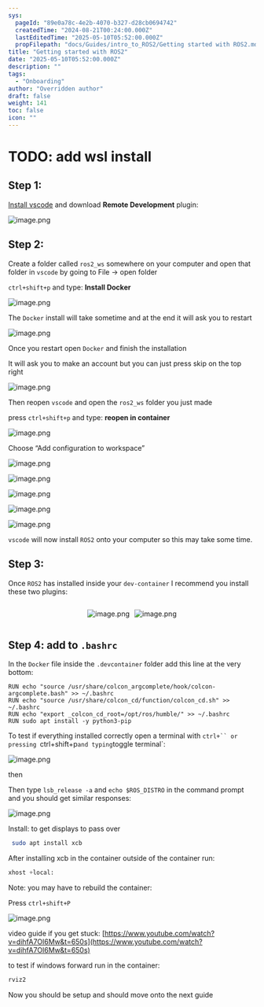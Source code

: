 ```yaml
---
sys:
  pageId: "89e0a78c-4e2b-4070-b327-d28cb0694742"
  createdTime: "2024-08-21T00:24:00.000Z"
  lastEditedTime: "2025-05-10T05:52:00.000Z"
  propFilepath: "docs/Guides/intro_to_ROS2/Getting started with ROS2.md"
title: "Getting started with ROS2"
date: "2025-05-10T05:52:00.000Z"
description: ""
tags:
  - "Onboarding"
author: "Overridden author"
draft: false
weight: 141
toc: false
icon: ""
---
```


# TODO: add wsl install

## Step 1:

[Install vscode](https://code.visualstudio.com/download) and download **Remote Development** plugin:

![image.png](https://prod-files-secure.s3.us-west-2.amazonaws.com/d518164a-d88e-44d1-a4ee-3adb3bd8bce0/efb52993-1881-4a40-b95e-6f020334f022/image.png?X-Amz-Algorithm=AWS4-HMAC-SHA256&X-Amz-Content-Sha256=UNSIGNED-PAYLOAD&X-Amz-Credential=ASIAZI2LB4666GFZ4C3B%2F20250613%2Fus-west-2%2Fs3%2Faws4_request&X-Amz-Date=20250613T081242Z&X-Amz-Expires=3600&X-Amz-Security-Token=IQoJb3JpZ2luX2VjECcaCXVzLXdlc3QtMiJGMEQCID44fb2qksmHIaYCpCgCbFTvKH%2BrxL6w1tYDX68K0Oa9AiBYh6yZtEEjyu38HbQKCUV8tr0BA3idh6%2FVzCYLEUqdEyr%2FAwgQEAAaDDYzNzQyMzE4MzgwNSIMg%2BZMUfvPPJWyo3S4KtwD0m7I%2Fhfm%2FqU%2FEdEdRwWGVTo1mDdQ6WQdeUrheEuMN29SgtRS4QCalsb%2F663CBnca7ErcoKFa2L3TCJpV8TvHqwLR%2BX%2FC5XtncSjJxoLMGD8AbuWRas8gTvvVbFkPHT5AYwT4uwKfNZhvbqQHcb%2BVMd6pc%2F7GXJT6nP%2FFUhtp%2Bo8fAGGDYOzByeXdzomxpqylXiI8UWdnXBI8qfMCOq9%2FVKkKJpREe3PqZbnhbql8HkuQMdw608kzrXCgdTy%2BTZ6B3Em1Lr%2Fn9G3hnMlKjG61WFl1aAYPR39bztERDYeUrl%2FvtmkQ%2F3li0OviOOoWAquclL9KfLf1UMjskjiLDK3UVSyHBDaGuzr1GlXeQA2vcm8Y6XPZ%2B3sj8BU%2FOtoxSoR%2BnmOZgs86w6akADSr%2FCCoEoyy5YsTF1%2B03Fgw7hjdV0hBwBabaSc9SlGOTN5Oei34bcj6mQaozEsnyve2ont7DSjfnPuUXhCH81OVv%2BaWUf2DviI0FxQM6WmwVzNoH7%2FGPnOHrNRUXTbBz0ed41AO74WRY6GL93U7CDOxtl%2Fi%2FgI%2F%2Ba4mM%2BbW1bp81ZHPoMjYFK%2B963p58WEqI3vg3dxmWa6EHU28dxWAjNdargKJx4GOtvV3SSPd9AiZW4wwhpavwgY6pgE69sVMVcKmtgLbby0wFpmyDJhNoHajcJkgS%2FjrZKPbuw5UqSledhpCJZxIYeb21TdsHywdL2765rGoxIZ%2BPLHfi5AbyvRCDUVHN0o5NdUnyW%2FOIuIbkDX6oggVAU5Zp4ovcETqD4kg6qRtWCiNc1kl%2FLFIxiTaG2K%2BwmiPcr%2Be904A215qO3YnWVbfTw7NPaMQQaqF6zyTRVs1VBpwY6c5ElNJQ2Fg&X-Amz-Signature=ec449eb788226a4d0bf00ea9653685cd3bc45733d7a31077942d0ab91ede85b7&X-Amz-SignedHeaders=host&x-amz-checksum-mode=ENABLED&x-id=GetObject)

## Step 2:

Create a folder called `ros2_ws` somewhere on your computer and open that folder in `vscode` by going to File → open folder 

`ctrl+shift+p` and type: **Install Docker**

![image.png](https://prod-files-secure.s3.us-west-2.amazonaws.com/d518164a-d88e-44d1-a4ee-3adb3bd8bce0/2269dc0e-1cd5-47ff-bceb-c04ad9b2eab0/image.png?X-Amz-Algorithm=AWS4-HMAC-SHA256&X-Amz-Content-Sha256=UNSIGNED-PAYLOAD&X-Amz-Credential=ASIAZI2LB4666GFZ4C3B%2F20250613%2Fus-west-2%2Fs3%2Faws4_request&X-Amz-Date=20250613T081242Z&X-Amz-Expires=3600&X-Amz-Security-Token=IQoJb3JpZ2luX2VjECcaCXVzLXdlc3QtMiJGMEQCID44fb2qksmHIaYCpCgCbFTvKH%2BrxL6w1tYDX68K0Oa9AiBYh6yZtEEjyu38HbQKCUV8tr0BA3idh6%2FVzCYLEUqdEyr%2FAwgQEAAaDDYzNzQyMzE4MzgwNSIMg%2BZMUfvPPJWyo3S4KtwD0m7I%2Fhfm%2FqU%2FEdEdRwWGVTo1mDdQ6WQdeUrheEuMN29SgtRS4QCalsb%2F663CBnca7ErcoKFa2L3TCJpV8TvHqwLR%2BX%2FC5XtncSjJxoLMGD8AbuWRas8gTvvVbFkPHT5AYwT4uwKfNZhvbqQHcb%2BVMd6pc%2F7GXJT6nP%2FFUhtp%2Bo8fAGGDYOzByeXdzomxpqylXiI8UWdnXBI8qfMCOq9%2FVKkKJpREe3PqZbnhbql8HkuQMdw608kzrXCgdTy%2BTZ6B3Em1Lr%2Fn9G3hnMlKjG61WFl1aAYPR39bztERDYeUrl%2FvtmkQ%2F3li0OviOOoWAquclL9KfLf1UMjskjiLDK3UVSyHBDaGuzr1GlXeQA2vcm8Y6XPZ%2B3sj8BU%2FOtoxSoR%2BnmOZgs86w6akADSr%2FCCoEoyy5YsTF1%2B03Fgw7hjdV0hBwBabaSc9SlGOTN5Oei34bcj6mQaozEsnyve2ont7DSjfnPuUXhCH81OVv%2BaWUf2DviI0FxQM6WmwVzNoH7%2FGPnOHrNRUXTbBz0ed41AO74WRY6GL93U7CDOxtl%2Fi%2FgI%2F%2Ba4mM%2BbW1bp81ZHPoMjYFK%2B963p58WEqI3vg3dxmWa6EHU28dxWAjNdargKJx4GOtvV3SSPd9AiZW4wwhpavwgY6pgE69sVMVcKmtgLbby0wFpmyDJhNoHajcJkgS%2FjrZKPbuw5UqSledhpCJZxIYeb21TdsHywdL2765rGoxIZ%2BPLHfi5AbyvRCDUVHN0o5NdUnyW%2FOIuIbkDX6oggVAU5Zp4ovcETqD4kg6qRtWCiNc1kl%2FLFIxiTaG2K%2BwmiPcr%2Be904A215qO3YnWVbfTw7NPaMQQaqF6zyTRVs1VBpwY6c5ElNJQ2Fg&X-Amz-Signature=a4f0e08571eea44de9dd129f0076a1c8b4271ed40e6cd17e20badea89ab5d9bb&X-Amz-SignedHeaders=host&x-amz-checksum-mode=ENABLED&x-id=GetObject)

The `Docker` install will take sometime and at the end it will ask you to restart

![image.png](https://prod-files-secure.s3.us-west-2.amazonaws.com/d518164a-d88e-44d1-a4ee-3adb3bd8bce0/ed233f78-be33-4b1f-b89c-9c346c0e961e/image.png?X-Amz-Algorithm=AWS4-HMAC-SHA256&X-Amz-Content-Sha256=UNSIGNED-PAYLOAD&X-Amz-Credential=ASIAZI2LB4666GFZ4C3B%2F20250613%2Fus-west-2%2Fs3%2Faws4_request&X-Amz-Date=20250613T081242Z&X-Amz-Expires=3600&X-Amz-Security-Token=IQoJb3JpZ2luX2VjECcaCXVzLXdlc3QtMiJGMEQCID44fb2qksmHIaYCpCgCbFTvKH%2BrxL6w1tYDX68K0Oa9AiBYh6yZtEEjyu38HbQKCUV8tr0BA3idh6%2FVzCYLEUqdEyr%2FAwgQEAAaDDYzNzQyMzE4MzgwNSIMg%2BZMUfvPPJWyo3S4KtwD0m7I%2Fhfm%2FqU%2FEdEdRwWGVTo1mDdQ6WQdeUrheEuMN29SgtRS4QCalsb%2F663CBnca7ErcoKFa2L3TCJpV8TvHqwLR%2BX%2FC5XtncSjJxoLMGD8AbuWRas8gTvvVbFkPHT5AYwT4uwKfNZhvbqQHcb%2BVMd6pc%2F7GXJT6nP%2FFUhtp%2Bo8fAGGDYOzByeXdzomxpqylXiI8UWdnXBI8qfMCOq9%2FVKkKJpREe3PqZbnhbql8HkuQMdw608kzrXCgdTy%2BTZ6B3Em1Lr%2Fn9G3hnMlKjG61WFl1aAYPR39bztERDYeUrl%2FvtmkQ%2F3li0OviOOoWAquclL9KfLf1UMjskjiLDK3UVSyHBDaGuzr1GlXeQA2vcm8Y6XPZ%2B3sj8BU%2FOtoxSoR%2BnmOZgs86w6akADSr%2FCCoEoyy5YsTF1%2B03Fgw7hjdV0hBwBabaSc9SlGOTN5Oei34bcj6mQaozEsnyve2ont7DSjfnPuUXhCH81OVv%2BaWUf2DviI0FxQM6WmwVzNoH7%2FGPnOHrNRUXTbBz0ed41AO74WRY6GL93U7CDOxtl%2Fi%2FgI%2F%2Ba4mM%2BbW1bp81ZHPoMjYFK%2B963p58WEqI3vg3dxmWa6EHU28dxWAjNdargKJx4GOtvV3SSPd9AiZW4wwhpavwgY6pgE69sVMVcKmtgLbby0wFpmyDJhNoHajcJkgS%2FjrZKPbuw5UqSledhpCJZxIYeb21TdsHywdL2765rGoxIZ%2BPLHfi5AbyvRCDUVHN0o5NdUnyW%2FOIuIbkDX6oggVAU5Zp4ovcETqD4kg6qRtWCiNc1kl%2FLFIxiTaG2K%2BwmiPcr%2Be904A215qO3YnWVbfTw7NPaMQQaqF6zyTRVs1VBpwY6c5ElNJQ2Fg&X-Amz-Signature=eb16a3188666385a4b0d485f393489669ada16bc5fe8c3fbb21ad31f21fb7bac&X-Amz-SignedHeaders=host&x-amz-checksum-mode=ENABLED&x-id=GetObject)

Once you restart open `Docker` and finish the installation

It will ask you to make an account but you can just press skip on the top right

![image.png](https://prod-files-secure.s3.us-west-2.amazonaws.com/d518164a-d88e-44d1-a4ee-3adb3bd8bce0/21010ad9-1659-4fd9-9f59-9932a09b2a3d/image.png?X-Amz-Algorithm=AWS4-HMAC-SHA256&X-Amz-Content-Sha256=UNSIGNED-PAYLOAD&X-Amz-Credential=ASIAZI2LB4666GFZ4C3B%2F20250613%2Fus-west-2%2Fs3%2Faws4_request&X-Amz-Date=20250613T081242Z&X-Amz-Expires=3600&X-Amz-Security-Token=IQoJb3JpZ2luX2VjECcaCXVzLXdlc3QtMiJGMEQCID44fb2qksmHIaYCpCgCbFTvKH%2BrxL6w1tYDX68K0Oa9AiBYh6yZtEEjyu38HbQKCUV8tr0BA3idh6%2FVzCYLEUqdEyr%2FAwgQEAAaDDYzNzQyMzE4MzgwNSIMg%2BZMUfvPPJWyo3S4KtwD0m7I%2Fhfm%2FqU%2FEdEdRwWGVTo1mDdQ6WQdeUrheEuMN29SgtRS4QCalsb%2F663CBnca7ErcoKFa2L3TCJpV8TvHqwLR%2BX%2FC5XtncSjJxoLMGD8AbuWRas8gTvvVbFkPHT5AYwT4uwKfNZhvbqQHcb%2BVMd6pc%2F7GXJT6nP%2FFUhtp%2Bo8fAGGDYOzByeXdzomxpqylXiI8UWdnXBI8qfMCOq9%2FVKkKJpREe3PqZbnhbql8HkuQMdw608kzrXCgdTy%2BTZ6B3Em1Lr%2Fn9G3hnMlKjG61WFl1aAYPR39bztERDYeUrl%2FvtmkQ%2F3li0OviOOoWAquclL9KfLf1UMjskjiLDK3UVSyHBDaGuzr1GlXeQA2vcm8Y6XPZ%2B3sj8BU%2FOtoxSoR%2BnmOZgs86w6akADSr%2FCCoEoyy5YsTF1%2B03Fgw7hjdV0hBwBabaSc9SlGOTN5Oei34bcj6mQaozEsnyve2ont7DSjfnPuUXhCH81OVv%2BaWUf2DviI0FxQM6WmwVzNoH7%2FGPnOHrNRUXTbBz0ed41AO74WRY6GL93U7CDOxtl%2Fi%2FgI%2F%2Ba4mM%2BbW1bp81ZHPoMjYFK%2B963p58WEqI3vg3dxmWa6EHU28dxWAjNdargKJx4GOtvV3SSPd9AiZW4wwhpavwgY6pgE69sVMVcKmtgLbby0wFpmyDJhNoHajcJkgS%2FjrZKPbuw5UqSledhpCJZxIYeb21TdsHywdL2765rGoxIZ%2BPLHfi5AbyvRCDUVHN0o5NdUnyW%2FOIuIbkDX6oggVAU5Zp4ovcETqD4kg6qRtWCiNc1kl%2FLFIxiTaG2K%2BwmiPcr%2Be904A215qO3YnWVbfTw7NPaMQQaqF6zyTRVs1VBpwY6c5ElNJQ2Fg&X-Amz-Signature=a28b95b53e616f15d978dad4629f2ee3c8a3082abf9c282d7f4d84a20cf532f0&X-Amz-SignedHeaders=host&x-amz-checksum-mode=ENABLED&x-id=GetObject)

Then reopen `vscode` and open the `ros2_ws` folder you just made

press `ctrl+shift+p` and type: **reopen in container**

![image.png](https://prod-files-secure.s3.us-west-2.amazonaws.com/d518164a-d88e-44d1-a4ee-3adb3bd8bce0/4e93b8c2-41ad-488c-8095-c74205196118/image.png?X-Amz-Algorithm=AWS4-HMAC-SHA256&X-Amz-Content-Sha256=UNSIGNED-PAYLOAD&X-Amz-Credential=ASIAZI2LB4666GFZ4C3B%2F20250613%2Fus-west-2%2Fs3%2Faws4_request&X-Amz-Date=20250613T081242Z&X-Amz-Expires=3600&X-Amz-Security-Token=IQoJb3JpZ2luX2VjECcaCXVzLXdlc3QtMiJGMEQCID44fb2qksmHIaYCpCgCbFTvKH%2BrxL6w1tYDX68K0Oa9AiBYh6yZtEEjyu38HbQKCUV8tr0BA3idh6%2FVzCYLEUqdEyr%2FAwgQEAAaDDYzNzQyMzE4MzgwNSIMg%2BZMUfvPPJWyo3S4KtwD0m7I%2Fhfm%2FqU%2FEdEdRwWGVTo1mDdQ6WQdeUrheEuMN29SgtRS4QCalsb%2F663CBnca7ErcoKFa2L3TCJpV8TvHqwLR%2BX%2FC5XtncSjJxoLMGD8AbuWRas8gTvvVbFkPHT5AYwT4uwKfNZhvbqQHcb%2BVMd6pc%2F7GXJT6nP%2FFUhtp%2Bo8fAGGDYOzByeXdzomxpqylXiI8UWdnXBI8qfMCOq9%2FVKkKJpREe3PqZbnhbql8HkuQMdw608kzrXCgdTy%2BTZ6B3Em1Lr%2Fn9G3hnMlKjG61WFl1aAYPR39bztERDYeUrl%2FvtmkQ%2F3li0OviOOoWAquclL9KfLf1UMjskjiLDK3UVSyHBDaGuzr1GlXeQA2vcm8Y6XPZ%2B3sj8BU%2FOtoxSoR%2BnmOZgs86w6akADSr%2FCCoEoyy5YsTF1%2B03Fgw7hjdV0hBwBabaSc9SlGOTN5Oei34bcj6mQaozEsnyve2ont7DSjfnPuUXhCH81OVv%2BaWUf2DviI0FxQM6WmwVzNoH7%2FGPnOHrNRUXTbBz0ed41AO74WRY6GL93U7CDOxtl%2Fi%2FgI%2F%2Ba4mM%2BbW1bp81ZHPoMjYFK%2B963p58WEqI3vg3dxmWa6EHU28dxWAjNdargKJx4GOtvV3SSPd9AiZW4wwhpavwgY6pgE69sVMVcKmtgLbby0wFpmyDJhNoHajcJkgS%2FjrZKPbuw5UqSledhpCJZxIYeb21TdsHywdL2765rGoxIZ%2BPLHfi5AbyvRCDUVHN0o5NdUnyW%2FOIuIbkDX6oggVAU5Zp4ovcETqD4kg6qRtWCiNc1kl%2FLFIxiTaG2K%2BwmiPcr%2Be904A215qO3YnWVbfTw7NPaMQQaqF6zyTRVs1VBpwY6c5ElNJQ2Fg&X-Amz-Signature=dcbe4d213f0604de902f35e52376de71e78dd70e54a3a315a3f8e77de7ebb120&X-Amz-SignedHeaders=host&x-amz-checksum-mode=ENABLED&x-id=GetObject)

Choose “Add configuration to workspace”

![image.png](https://prod-files-secure.s3.us-west-2.amazonaws.com/d518164a-d88e-44d1-a4ee-3adb3bd8bce0/9560b282-5060-4989-ba37-97e7b2c22476/image.png?X-Amz-Algorithm=AWS4-HMAC-SHA256&X-Amz-Content-Sha256=UNSIGNED-PAYLOAD&X-Amz-Credential=ASIAZI2LB4666GFZ4C3B%2F20250613%2Fus-west-2%2Fs3%2Faws4_request&X-Amz-Date=20250613T081242Z&X-Amz-Expires=3600&X-Amz-Security-Token=IQoJb3JpZ2luX2VjECcaCXVzLXdlc3QtMiJGMEQCID44fb2qksmHIaYCpCgCbFTvKH%2BrxL6w1tYDX68K0Oa9AiBYh6yZtEEjyu38HbQKCUV8tr0BA3idh6%2FVzCYLEUqdEyr%2FAwgQEAAaDDYzNzQyMzE4MzgwNSIMg%2BZMUfvPPJWyo3S4KtwD0m7I%2Fhfm%2FqU%2FEdEdRwWGVTo1mDdQ6WQdeUrheEuMN29SgtRS4QCalsb%2F663CBnca7ErcoKFa2L3TCJpV8TvHqwLR%2BX%2FC5XtncSjJxoLMGD8AbuWRas8gTvvVbFkPHT5AYwT4uwKfNZhvbqQHcb%2BVMd6pc%2F7GXJT6nP%2FFUhtp%2Bo8fAGGDYOzByeXdzomxpqylXiI8UWdnXBI8qfMCOq9%2FVKkKJpREe3PqZbnhbql8HkuQMdw608kzrXCgdTy%2BTZ6B3Em1Lr%2Fn9G3hnMlKjG61WFl1aAYPR39bztERDYeUrl%2FvtmkQ%2F3li0OviOOoWAquclL9KfLf1UMjskjiLDK3UVSyHBDaGuzr1GlXeQA2vcm8Y6XPZ%2B3sj8BU%2FOtoxSoR%2BnmOZgs86w6akADSr%2FCCoEoyy5YsTF1%2B03Fgw7hjdV0hBwBabaSc9SlGOTN5Oei34bcj6mQaozEsnyve2ont7DSjfnPuUXhCH81OVv%2BaWUf2DviI0FxQM6WmwVzNoH7%2FGPnOHrNRUXTbBz0ed41AO74WRY6GL93U7CDOxtl%2Fi%2FgI%2F%2Ba4mM%2BbW1bp81ZHPoMjYFK%2B963p58WEqI3vg3dxmWa6EHU28dxWAjNdargKJx4GOtvV3SSPd9AiZW4wwhpavwgY6pgE69sVMVcKmtgLbby0wFpmyDJhNoHajcJkgS%2FjrZKPbuw5UqSledhpCJZxIYeb21TdsHywdL2765rGoxIZ%2BPLHfi5AbyvRCDUVHN0o5NdUnyW%2FOIuIbkDX6oggVAU5Zp4ovcETqD4kg6qRtWCiNc1kl%2FLFIxiTaG2K%2BwmiPcr%2Be904A215qO3YnWVbfTw7NPaMQQaqF6zyTRVs1VBpwY6c5ElNJQ2Fg&X-Amz-Signature=d3ed07bbb325d500f60ffe47053701a4d1dff4c978f506bdb7c6e348a9db0030&X-Amz-SignedHeaders=host&x-amz-checksum-mode=ENABLED&x-id=GetObject)

![image.png](https://prod-files-secure.s3.us-west-2.amazonaws.com/d518164a-d88e-44d1-a4ee-3adb3bd8bce0/2ee63f81-886b-48e8-a553-dc6e5eac99e4/image.png?X-Amz-Algorithm=AWS4-HMAC-SHA256&X-Amz-Content-Sha256=UNSIGNED-PAYLOAD&X-Amz-Credential=ASIAZI2LB4666GFZ4C3B%2F20250613%2Fus-west-2%2Fs3%2Faws4_request&X-Amz-Date=20250613T081242Z&X-Amz-Expires=3600&X-Amz-Security-Token=IQoJb3JpZ2luX2VjECcaCXVzLXdlc3QtMiJGMEQCID44fb2qksmHIaYCpCgCbFTvKH%2BrxL6w1tYDX68K0Oa9AiBYh6yZtEEjyu38HbQKCUV8tr0BA3idh6%2FVzCYLEUqdEyr%2FAwgQEAAaDDYzNzQyMzE4MzgwNSIMg%2BZMUfvPPJWyo3S4KtwD0m7I%2Fhfm%2FqU%2FEdEdRwWGVTo1mDdQ6WQdeUrheEuMN29SgtRS4QCalsb%2F663CBnca7ErcoKFa2L3TCJpV8TvHqwLR%2BX%2FC5XtncSjJxoLMGD8AbuWRas8gTvvVbFkPHT5AYwT4uwKfNZhvbqQHcb%2BVMd6pc%2F7GXJT6nP%2FFUhtp%2Bo8fAGGDYOzByeXdzomxpqylXiI8UWdnXBI8qfMCOq9%2FVKkKJpREe3PqZbnhbql8HkuQMdw608kzrXCgdTy%2BTZ6B3Em1Lr%2Fn9G3hnMlKjG61WFl1aAYPR39bztERDYeUrl%2FvtmkQ%2F3li0OviOOoWAquclL9KfLf1UMjskjiLDK3UVSyHBDaGuzr1GlXeQA2vcm8Y6XPZ%2B3sj8BU%2FOtoxSoR%2BnmOZgs86w6akADSr%2FCCoEoyy5YsTF1%2B03Fgw7hjdV0hBwBabaSc9SlGOTN5Oei34bcj6mQaozEsnyve2ont7DSjfnPuUXhCH81OVv%2BaWUf2DviI0FxQM6WmwVzNoH7%2FGPnOHrNRUXTbBz0ed41AO74WRY6GL93U7CDOxtl%2Fi%2FgI%2F%2Ba4mM%2BbW1bp81ZHPoMjYFK%2B963p58WEqI3vg3dxmWa6EHU28dxWAjNdargKJx4GOtvV3SSPd9AiZW4wwhpavwgY6pgE69sVMVcKmtgLbby0wFpmyDJhNoHajcJkgS%2FjrZKPbuw5UqSledhpCJZxIYeb21TdsHywdL2765rGoxIZ%2BPLHfi5AbyvRCDUVHN0o5NdUnyW%2FOIuIbkDX6oggVAU5Zp4ovcETqD4kg6qRtWCiNc1kl%2FLFIxiTaG2K%2BwmiPcr%2Be904A215qO3YnWVbfTw7NPaMQQaqF6zyTRVs1VBpwY6c5ElNJQ2Fg&X-Amz-Signature=2c7996a6b411530c887ac6e71e2c4fc123319288cac032c15014bc64e45978e7&X-Amz-SignedHeaders=host&x-amz-checksum-mode=ENABLED&x-id=GetObject)

![image.png](https://prod-files-secure.s3.us-west-2.amazonaws.com/d518164a-d88e-44d1-a4ee-3adb3bd8bce0/ae1580b2-b048-407e-aed9-b584224a7a04/image.png?X-Amz-Algorithm=AWS4-HMAC-SHA256&X-Amz-Content-Sha256=UNSIGNED-PAYLOAD&X-Amz-Credential=ASIAZI2LB4666GFZ4C3B%2F20250613%2Fus-west-2%2Fs3%2Faws4_request&X-Amz-Date=20250613T081242Z&X-Amz-Expires=3600&X-Amz-Security-Token=IQoJb3JpZ2luX2VjECcaCXVzLXdlc3QtMiJGMEQCID44fb2qksmHIaYCpCgCbFTvKH%2BrxL6w1tYDX68K0Oa9AiBYh6yZtEEjyu38HbQKCUV8tr0BA3idh6%2FVzCYLEUqdEyr%2FAwgQEAAaDDYzNzQyMzE4MzgwNSIMg%2BZMUfvPPJWyo3S4KtwD0m7I%2Fhfm%2FqU%2FEdEdRwWGVTo1mDdQ6WQdeUrheEuMN29SgtRS4QCalsb%2F663CBnca7ErcoKFa2L3TCJpV8TvHqwLR%2BX%2FC5XtncSjJxoLMGD8AbuWRas8gTvvVbFkPHT5AYwT4uwKfNZhvbqQHcb%2BVMd6pc%2F7GXJT6nP%2FFUhtp%2Bo8fAGGDYOzByeXdzomxpqylXiI8UWdnXBI8qfMCOq9%2FVKkKJpREe3PqZbnhbql8HkuQMdw608kzrXCgdTy%2BTZ6B3Em1Lr%2Fn9G3hnMlKjG61WFl1aAYPR39bztERDYeUrl%2FvtmkQ%2F3li0OviOOoWAquclL9KfLf1UMjskjiLDK3UVSyHBDaGuzr1GlXeQA2vcm8Y6XPZ%2B3sj8BU%2FOtoxSoR%2BnmOZgs86w6akADSr%2FCCoEoyy5YsTF1%2B03Fgw7hjdV0hBwBabaSc9SlGOTN5Oei34bcj6mQaozEsnyve2ont7DSjfnPuUXhCH81OVv%2BaWUf2DviI0FxQM6WmwVzNoH7%2FGPnOHrNRUXTbBz0ed41AO74WRY6GL93U7CDOxtl%2Fi%2FgI%2F%2Ba4mM%2BbW1bp81ZHPoMjYFK%2B963p58WEqI3vg3dxmWa6EHU28dxWAjNdargKJx4GOtvV3SSPd9AiZW4wwhpavwgY6pgE69sVMVcKmtgLbby0wFpmyDJhNoHajcJkgS%2FjrZKPbuw5UqSledhpCJZxIYeb21TdsHywdL2765rGoxIZ%2BPLHfi5AbyvRCDUVHN0o5NdUnyW%2FOIuIbkDX6oggVAU5Zp4ovcETqD4kg6qRtWCiNc1kl%2FLFIxiTaG2K%2BwmiPcr%2Be904A215qO3YnWVbfTw7NPaMQQaqF6zyTRVs1VBpwY6c5ElNJQ2Fg&X-Amz-Signature=b9359c686e4899c2a8ea5c0c47d02efa36db21cce6e16a967a850b9d166dfc58&X-Amz-SignedHeaders=host&x-amz-checksum-mode=ENABLED&x-id=GetObject)

![image.png](https://prod-files-secure.s3.us-west-2.amazonaws.com/d518164a-d88e-44d1-a4ee-3adb3bd8bce0/53255b28-f75e-430f-b9e3-c0ac8577e42b/image.png?X-Amz-Algorithm=AWS4-HMAC-SHA256&X-Amz-Content-Sha256=UNSIGNED-PAYLOAD&X-Amz-Credential=ASIAZI2LB4666GFZ4C3B%2F20250613%2Fus-west-2%2Fs3%2Faws4_request&X-Amz-Date=20250613T081242Z&X-Amz-Expires=3600&X-Amz-Security-Token=IQoJb3JpZ2luX2VjECcaCXVzLXdlc3QtMiJGMEQCID44fb2qksmHIaYCpCgCbFTvKH%2BrxL6w1tYDX68K0Oa9AiBYh6yZtEEjyu38HbQKCUV8tr0BA3idh6%2FVzCYLEUqdEyr%2FAwgQEAAaDDYzNzQyMzE4MzgwNSIMg%2BZMUfvPPJWyo3S4KtwD0m7I%2Fhfm%2FqU%2FEdEdRwWGVTo1mDdQ6WQdeUrheEuMN29SgtRS4QCalsb%2F663CBnca7ErcoKFa2L3TCJpV8TvHqwLR%2BX%2FC5XtncSjJxoLMGD8AbuWRas8gTvvVbFkPHT5AYwT4uwKfNZhvbqQHcb%2BVMd6pc%2F7GXJT6nP%2FFUhtp%2Bo8fAGGDYOzByeXdzomxpqylXiI8UWdnXBI8qfMCOq9%2FVKkKJpREe3PqZbnhbql8HkuQMdw608kzrXCgdTy%2BTZ6B3Em1Lr%2Fn9G3hnMlKjG61WFl1aAYPR39bztERDYeUrl%2FvtmkQ%2F3li0OviOOoWAquclL9KfLf1UMjskjiLDK3UVSyHBDaGuzr1GlXeQA2vcm8Y6XPZ%2B3sj8BU%2FOtoxSoR%2BnmOZgs86w6akADSr%2FCCoEoyy5YsTF1%2B03Fgw7hjdV0hBwBabaSc9SlGOTN5Oei34bcj6mQaozEsnyve2ont7DSjfnPuUXhCH81OVv%2BaWUf2DviI0FxQM6WmwVzNoH7%2FGPnOHrNRUXTbBz0ed41AO74WRY6GL93U7CDOxtl%2Fi%2FgI%2F%2Ba4mM%2BbW1bp81ZHPoMjYFK%2B963p58WEqI3vg3dxmWa6EHU28dxWAjNdargKJx4GOtvV3SSPd9AiZW4wwhpavwgY6pgE69sVMVcKmtgLbby0wFpmyDJhNoHajcJkgS%2FjrZKPbuw5UqSledhpCJZxIYeb21TdsHywdL2765rGoxIZ%2BPLHfi5AbyvRCDUVHN0o5NdUnyW%2FOIuIbkDX6oggVAU5Zp4ovcETqD4kg6qRtWCiNc1kl%2FLFIxiTaG2K%2BwmiPcr%2Be904A215qO3YnWVbfTw7NPaMQQaqF6zyTRVs1VBpwY6c5ElNJQ2Fg&X-Amz-Signature=d4617c571534fe90e20919c9b5dae97b04d010a0aa30ad46a15fbefd3b58629b&X-Amz-SignedHeaders=host&x-amz-checksum-mode=ENABLED&x-id=GetObject)

![image.png](https://prod-files-secure.s3.us-west-2.amazonaws.com/d518164a-d88e-44d1-a4ee-3adb3bd8bce0/7c562767-5af9-4ffb-97d1-327bcdf4ee00/image.png?X-Amz-Algorithm=AWS4-HMAC-SHA256&X-Amz-Content-Sha256=UNSIGNED-PAYLOAD&X-Amz-Credential=ASIAZI2LB4666GFZ4C3B%2F20250613%2Fus-west-2%2Fs3%2Faws4_request&X-Amz-Date=20250613T081242Z&X-Amz-Expires=3600&X-Amz-Security-Token=IQoJb3JpZ2luX2VjECcaCXVzLXdlc3QtMiJGMEQCID44fb2qksmHIaYCpCgCbFTvKH%2BrxL6w1tYDX68K0Oa9AiBYh6yZtEEjyu38HbQKCUV8tr0BA3idh6%2FVzCYLEUqdEyr%2FAwgQEAAaDDYzNzQyMzE4MzgwNSIMg%2BZMUfvPPJWyo3S4KtwD0m7I%2Fhfm%2FqU%2FEdEdRwWGVTo1mDdQ6WQdeUrheEuMN29SgtRS4QCalsb%2F663CBnca7ErcoKFa2L3TCJpV8TvHqwLR%2BX%2FC5XtncSjJxoLMGD8AbuWRas8gTvvVbFkPHT5AYwT4uwKfNZhvbqQHcb%2BVMd6pc%2F7GXJT6nP%2FFUhtp%2Bo8fAGGDYOzByeXdzomxpqylXiI8UWdnXBI8qfMCOq9%2FVKkKJpREe3PqZbnhbql8HkuQMdw608kzrXCgdTy%2BTZ6B3Em1Lr%2Fn9G3hnMlKjG61WFl1aAYPR39bztERDYeUrl%2FvtmkQ%2F3li0OviOOoWAquclL9KfLf1UMjskjiLDK3UVSyHBDaGuzr1GlXeQA2vcm8Y6XPZ%2B3sj8BU%2FOtoxSoR%2BnmOZgs86w6akADSr%2FCCoEoyy5YsTF1%2B03Fgw7hjdV0hBwBabaSc9SlGOTN5Oei34bcj6mQaozEsnyve2ont7DSjfnPuUXhCH81OVv%2BaWUf2DviI0FxQM6WmwVzNoH7%2FGPnOHrNRUXTbBz0ed41AO74WRY6GL93U7CDOxtl%2Fi%2FgI%2F%2Ba4mM%2BbW1bp81ZHPoMjYFK%2B963p58WEqI3vg3dxmWa6EHU28dxWAjNdargKJx4GOtvV3SSPd9AiZW4wwhpavwgY6pgE69sVMVcKmtgLbby0wFpmyDJhNoHajcJkgS%2FjrZKPbuw5UqSledhpCJZxIYeb21TdsHywdL2765rGoxIZ%2BPLHfi5AbyvRCDUVHN0o5NdUnyW%2FOIuIbkDX6oggVAU5Zp4ovcETqD4kg6qRtWCiNc1kl%2FLFIxiTaG2K%2BwmiPcr%2Be904A215qO3YnWVbfTw7NPaMQQaqF6zyTRVs1VBpwY6c5ElNJQ2Fg&X-Amz-Signature=e34d2859a4996c711738bd8ce930707e8a4457d7b4c6fb084b5213fb77fe73c2&X-Amz-SignedHeaders=host&x-amz-checksum-mode=ENABLED&x-id=GetObject)

`vscode` will now install `ROS2` onto your computer so this may take some time.

## Step 3:

Once `ROS2` has installed inside your `dev-container` I recommend you install these two plugins:

<div style="display: flex;flex-direction: row; column-gap:10px; max-width: 630px;justify-content: center;">
<div>

![image.png](https://prod-files-secure.s3.us-west-2.amazonaws.com/d518164a-d88e-44d1-a4ee-3adb3bd8bce0/3fc3d550-5a54-4ba1-ba6b-faa01cdb7369/image.png?X-Amz-Algorithm=AWS4-HMAC-SHA256&X-Amz-Content-Sha256=UNSIGNED-PAYLOAD&X-Amz-Credential=ASIAZI2LB4667ME3HAUN%2F20250613%2Fus-west-2%2Fs3%2Faws4_request&X-Amz-Date=20250613T081248Z&X-Amz-Expires=3600&X-Amz-Security-Token=IQoJb3JpZ2luX2VjECMaCXVzLXdlc3QtMiJGMEQCIGzY62xokgm1b%2FtW7%2B58b5p41XwKKmZRl578zPLvCj6ZAiAW06LtzQfZcM0PNp%2BMWvt%2Bua5TVOZa1QrK8ufeNtWdTCqIBAj8%2F%2F%2F%2F%2F%2F%2F%2F%2F%2F8BEAAaDDYzNzQyMzE4MzgwNSIMUbGK8M30X4y3g6%2FAKtwD0uy10vp8A7wF6J1FdSTeqoyJDSj8BdzHSKWuvhGjNVZ5kJjErWJAKUoFF3crT2zsNefA6R8p34dLIfsWPUHJvGCO6kD5WIr7hnNQNakV2okZSQn%2FTSnxnxcDKloX3ddGcnLcITGSejVLszfe1pyW%2BkkqX6yIAnUyLW0eTpc8obJGd3%2FH5Y9c0n%2F4nhdPs09PsjtxESwdjH5dtiy%2BXOq%2FEpLomxYOrxk6%2BpH7uV0JyywE6YNX0ExqzIgSEFpIrQ%2BT7recpV1w7XSlJl%2BWSmo672VYt2IVyz%2FXvhivswnnSFVFyb0LvblcVg9de%2FL2GiAEl6tjJhjz7CKT67nUGacB7Y%2BDUYYa4vfKW8xjJqfkyUr2Z7F7ZD%2Fy0dEiwIBtUn1o4cnwVC4YPQ%2FF87Si1fbXxlTi%2B%2B2uKL5%2FsALh9TlMtNwzZCdNdydhgLXAm%2B4z72oO9vLTnfuJZlXH5QCmP2gBs1MFCfRsUyyo0x4hh43SZB14BJE%2FDKiAz8dfR93uU1AlF1Gb%2Fbi2vRwIyDYMc0XZ89mOIvoSCK2TwxWa57Oxayo3CYtGaRkPErIelYFNSDqbI6MQ94d7PExrVe7jcuge%2F%2F8Iwy1p2kODZW752nvV5KFzxyV0bG5tyoupFfAw9qOuwgY6pgGphlPBpEnqmN%2FJsNYVmqkEaU2c8QlNzlrY6ZHKumOqT2P0tvmRXg48MAgHWtJnjKzFbgnRsfe35iLI2YHg0IQPRqeW4nmmG0YZTDVW1FDXFmc5qalig4QDg%2BqFhVzxGpVdHNDGo1q0cHK4nWHUMBS7MbbB4AP%2F5xq47IGX2IWhXde2KeCn%2BfbtNLgFUqUl%2F2443%2FXms%2FKbGaBIDLWtrZUueGDXFC4x&X-Amz-Signature=5003854a4d0c135a2bf6dc1c3b44bb0e2bae5d37fb70188fde612a0ba7afd2bd&X-Amz-SignedHeaders=host&x-amz-checksum-mode=ENABLED&x-id=GetObject)

</div>
<div>

![image.png](https://prod-files-secure.s3.us-west-2.amazonaws.com/d518164a-d88e-44d1-a4ee-3adb3bd8bce0/d994cc66-13c2-4093-a5a3-f84cf4601a82/image.png?X-Amz-Algorithm=AWS4-HMAC-SHA256&X-Amz-Content-Sha256=UNSIGNED-PAYLOAD&X-Amz-Credential=ASIAZI2LB466Y3T6YQ7E%2F20250613%2Fus-west-2%2Fs3%2Faws4_request&X-Amz-Date=20250613T081249Z&X-Amz-Expires=3600&X-Amz-Security-Token=IQoJb3JpZ2luX2VjECUaCXVzLXdlc3QtMiJHMEUCIHVwthYpwP0tGynihY0dxzJjEJTEZg%2BBdaaI1EcPUUnKAiEAuyaHKw4oXC7oshHCnLKS8qIaS%2FcIFmK4OseYNP0dLHwqiAQI%2Fv%2F%2F%2F%2F%2F%2F%2F%2F%2F%2FARAAGgw2Mzc0MjMxODM4MDUiDKxNxxShOlTI94Hv0yrcA3Cg0Q3tqjMfgBhV7z8EcpUKaEPbYYx5ne%2FFsWauCtf3%2FODjAiGFmTQHR%2B2l0Rok%2BhQ3LAg7GFlS17uxrq3X1N93N4qE6Ga04aHrNjc2VzVwx8IK3G2eGLZquHrctjbv%2BaA9Bq2UW%2FswurTR%2BZ51lBOmJizFm0%2BSW2ffXWCGjvs%2FIxeB28jbLvQBfQ8%2FfCLjhSnHMQ1S0xFvIRPCAW4eDyNJxnEOJ2613Z94Xim%2Bnd8wDW9XqYWvzimEa484laPS3Qcyaf%2FgwHkRVXvZfM4Brv%2FHFmXnelhlZUaZDdxURtCJI5HenZQxxB%2BG8Quk%2BvuTKsJB6BBJfNFkpQW31uCbfcDS6mRCMBR%2Ff3VSQnfD7CSCnZLZaGnuUqpejMeff%2BysMsoBlcfGUN%2FrV6Ju1cKHfVm%2B2%2BugcA3IzYXHO9q%2BEUvNZuFrA0SqfROCFWrVUeNl6b20QtQ3k2ufH0B9cxYxdb29gE%2B2ZGF9jdeRfU52%2BlHIfd0E1qatP%2Fo6GHq1%2Bb0dQ0hoD7zWjJsSL1RTOpyPSS3tf6THW2CLHeesvzt5IOgGRe3jB8t%2FsINabAJJbgNlpMnB0NxZ7dW6u%2BSFzhT2McW%2FpFIBs3L5P6GyLfPRlZMaQjErOVgJsDQ7xy7tMNXTrsIGOqUBg7TjDgtCXB1uxFVT7O6oAP32FQAWOEMHBWt5IORzq6kV1%2FDEIHBr8Hi9HFDrx41GfYpc%2BzGRc0pluHWdvVlSU%2FNsyBC6D6noNT5z5lqrQiQsqEhaikT%2FgSMkH%2Bxz2OCXJlKvUunVJxKtRWk7WsHgIOi5L7tBH4helH1FzSMnpBNt9qJwSEPM5aIQpZXstAdbJPTHaJyCDXR5w3Zw6OCzVRtCTv5C&X-Amz-Signature=fe48a92276ae5dd76cf29180794b0e6f2810e9e6ac061e02d9149fd037b10ddf&X-Amz-SignedHeaders=host&x-amz-checksum-mode=ENABLED&x-id=GetObject)

</div>
</div>

## Step 4: add to `.bashrc`

In the `Docker` file inside the `.devcontainer` folder add this line at the very bottom: 

```docker
RUN echo "source /usr/share/colcon_argcomplete/hook/colcon-argcomplete.bash" >> ~/.bashrc
RUN echo "source /usr/share/colcon_cd/function/colcon_cd.sh" >> ~/.bashrc
RUN echo "export _colcon_cd_root=/opt/ros/humble/" >> ~/.bashrc
RUN sudo apt install -y python3-pip 
```

To test if everything installed correctly open a terminal with `ctrl+`` or pressing `ctrl+shift+p` and typing `toggle terminal`:

![image.png](https://prod-files-secure.s3.us-west-2.amazonaws.com/d518164a-d88e-44d1-a4ee-3adb3bd8bce0/6a4943d8-b04e-4c02-9a58-775f3384d1a5/image.png?X-Amz-Algorithm=AWS4-HMAC-SHA256&X-Amz-Content-Sha256=UNSIGNED-PAYLOAD&X-Amz-Credential=ASIAZI2LB4666GFZ4C3B%2F20250613%2Fus-west-2%2Fs3%2Faws4_request&X-Amz-Date=20250613T081242Z&X-Amz-Expires=3600&X-Amz-Security-Token=IQoJb3JpZ2luX2VjECcaCXVzLXdlc3QtMiJGMEQCID44fb2qksmHIaYCpCgCbFTvKH%2BrxL6w1tYDX68K0Oa9AiBYh6yZtEEjyu38HbQKCUV8tr0BA3idh6%2FVzCYLEUqdEyr%2FAwgQEAAaDDYzNzQyMzE4MzgwNSIMg%2BZMUfvPPJWyo3S4KtwD0m7I%2Fhfm%2FqU%2FEdEdRwWGVTo1mDdQ6WQdeUrheEuMN29SgtRS4QCalsb%2F663CBnca7ErcoKFa2L3TCJpV8TvHqwLR%2BX%2FC5XtncSjJxoLMGD8AbuWRas8gTvvVbFkPHT5AYwT4uwKfNZhvbqQHcb%2BVMd6pc%2F7GXJT6nP%2FFUhtp%2Bo8fAGGDYOzByeXdzomxpqylXiI8UWdnXBI8qfMCOq9%2FVKkKJpREe3PqZbnhbql8HkuQMdw608kzrXCgdTy%2BTZ6B3Em1Lr%2Fn9G3hnMlKjG61WFl1aAYPR39bztERDYeUrl%2FvtmkQ%2F3li0OviOOoWAquclL9KfLf1UMjskjiLDK3UVSyHBDaGuzr1GlXeQA2vcm8Y6XPZ%2B3sj8BU%2FOtoxSoR%2BnmOZgs86w6akADSr%2FCCoEoyy5YsTF1%2B03Fgw7hjdV0hBwBabaSc9SlGOTN5Oei34bcj6mQaozEsnyve2ont7DSjfnPuUXhCH81OVv%2BaWUf2DviI0FxQM6WmwVzNoH7%2FGPnOHrNRUXTbBz0ed41AO74WRY6GL93U7CDOxtl%2Fi%2FgI%2F%2Ba4mM%2BbW1bp81ZHPoMjYFK%2B963p58WEqI3vg3dxmWa6EHU28dxWAjNdargKJx4GOtvV3SSPd9AiZW4wwhpavwgY6pgE69sVMVcKmtgLbby0wFpmyDJhNoHajcJkgS%2FjrZKPbuw5UqSledhpCJZxIYeb21TdsHywdL2765rGoxIZ%2BPLHfi5AbyvRCDUVHN0o5NdUnyW%2FOIuIbkDX6oggVAU5Zp4ovcETqD4kg6qRtWCiNc1kl%2FLFIxiTaG2K%2BwmiPcr%2Be904A215qO3YnWVbfTw7NPaMQQaqF6zyTRVs1VBpwY6c5ElNJQ2Fg&X-Amz-Signature=3d7bbc7936e50c73c99a60365bdfd6262019649666c9d1f2a1784dda24faa8f7&X-Amz-SignedHeaders=host&x-amz-checksum-mode=ENABLED&x-id=GetObject)

then 

Then type `lsb_release -a` and `echo $ROS_DISTRO` in the command prompt and you should get similar responses:

![image.png](https://prod-files-secure.s3.us-west-2.amazonaws.com/d518164a-d88e-44d1-a4ee-3adb3bd8bce0/3e635dec-a805-4e85-8b9e-d000e5b71a4e/image.png?X-Amz-Algorithm=AWS4-HMAC-SHA256&X-Amz-Content-Sha256=UNSIGNED-PAYLOAD&X-Amz-Credential=ASIAZI2LB4666GFZ4C3B%2F20250613%2Fus-west-2%2Fs3%2Faws4_request&X-Amz-Date=20250613T081242Z&X-Amz-Expires=3600&X-Amz-Security-Token=IQoJb3JpZ2luX2VjECcaCXVzLXdlc3QtMiJGMEQCID44fb2qksmHIaYCpCgCbFTvKH%2BrxL6w1tYDX68K0Oa9AiBYh6yZtEEjyu38HbQKCUV8tr0BA3idh6%2FVzCYLEUqdEyr%2FAwgQEAAaDDYzNzQyMzE4MzgwNSIMg%2BZMUfvPPJWyo3S4KtwD0m7I%2Fhfm%2FqU%2FEdEdRwWGVTo1mDdQ6WQdeUrheEuMN29SgtRS4QCalsb%2F663CBnca7ErcoKFa2L3TCJpV8TvHqwLR%2BX%2FC5XtncSjJxoLMGD8AbuWRas8gTvvVbFkPHT5AYwT4uwKfNZhvbqQHcb%2BVMd6pc%2F7GXJT6nP%2FFUhtp%2Bo8fAGGDYOzByeXdzomxpqylXiI8UWdnXBI8qfMCOq9%2FVKkKJpREe3PqZbnhbql8HkuQMdw608kzrXCgdTy%2BTZ6B3Em1Lr%2Fn9G3hnMlKjG61WFl1aAYPR39bztERDYeUrl%2FvtmkQ%2F3li0OviOOoWAquclL9KfLf1UMjskjiLDK3UVSyHBDaGuzr1GlXeQA2vcm8Y6XPZ%2B3sj8BU%2FOtoxSoR%2BnmOZgs86w6akADSr%2FCCoEoyy5YsTF1%2B03Fgw7hjdV0hBwBabaSc9SlGOTN5Oei34bcj6mQaozEsnyve2ont7DSjfnPuUXhCH81OVv%2BaWUf2DviI0FxQM6WmwVzNoH7%2FGPnOHrNRUXTbBz0ed41AO74WRY6GL93U7CDOxtl%2Fi%2FgI%2F%2Ba4mM%2BbW1bp81ZHPoMjYFK%2B963p58WEqI3vg3dxmWa6EHU28dxWAjNdargKJx4GOtvV3SSPd9AiZW4wwhpavwgY6pgE69sVMVcKmtgLbby0wFpmyDJhNoHajcJkgS%2FjrZKPbuw5UqSledhpCJZxIYeb21TdsHywdL2765rGoxIZ%2BPLHfi5AbyvRCDUVHN0o5NdUnyW%2FOIuIbkDX6oggVAU5Zp4ovcETqD4kg6qRtWCiNc1kl%2FLFIxiTaG2K%2BwmiPcr%2Be904A215qO3YnWVbfTw7NPaMQQaqF6zyTRVs1VBpwY6c5ElNJQ2Fg&X-Amz-Signature=7b83ea1b572e6fca478161ce105c4ec08a6a546829055c7fc5d0d7d2f4c65371&X-Amz-SignedHeaders=host&x-amz-checksum-mode=ENABLED&x-id=GetObject)

Install:  to get displays to pass over

```bash
 sudo apt install xcb
```

After installing xcb in the container outside of the container run:

```python
xhost +local:
```

Note: you may have to rebuild the container:

Press `ctrl+shift+P`

![image.png](https://prod-files-secure.s3.us-west-2.amazonaws.com/d518164a-d88e-44d1-a4ee-3adb3bd8bce0/6c2be660-2618-4c38-9c26-53554f7a0b7b/image.png?X-Amz-Algorithm=AWS4-HMAC-SHA256&X-Amz-Content-Sha256=UNSIGNED-PAYLOAD&X-Amz-Credential=ASIAZI2LB4666GFZ4C3B%2F20250613%2Fus-west-2%2Fs3%2Faws4_request&X-Amz-Date=20250613T081242Z&X-Amz-Expires=3600&X-Amz-Security-Token=IQoJb3JpZ2luX2VjECcaCXVzLXdlc3QtMiJGMEQCID44fb2qksmHIaYCpCgCbFTvKH%2BrxL6w1tYDX68K0Oa9AiBYh6yZtEEjyu38HbQKCUV8tr0BA3idh6%2FVzCYLEUqdEyr%2FAwgQEAAaDDYzNzQyMzE4MzgwNSIMg%2BZMUfvPPJWyo3S4KtwD0m7I%2Fhfm%2FqU%2FEdEdRwWGVTo1mDdQ6WQdeUrheEuMN29SgtRS4QCalsb%2F663CBnca7ErcoKFa2L3TCJpV8TvHqwLR%2BX%2FC5XtncSjJxoLMGD8AbuWRas8gTvvVbFkPHT5AYwT4uwKfNZhvbqQHcb%2BVMd6pc%2F7GXJT6nP%2FFUhtp%2Bo8fAGGDYOzByeXdzomxpqylXiI8UWdnXBI8qfMCOq9%2FVKkKJpREe3PqZbnhbql8HkuQMdw608kzrXCgdTy%2BTZ6B3Em1Lr%2Fn9G3hnMlKjG61WFl1aAYPR39bztERDYeUrl%2FvtmkQ%2F3li0OviOOoWAquclL9KfLf1UMjskjiLDK3UVSyHBDaGuzr1GlXeQA2vcm8Y6XPZ%2B3sj8BU%2FOtoxSoR%2BnmOZgs86w6akADSr%2FCCoEoyy5YsTF1%2B03Fgw7hjdV0hBwBabaSc9SlGOTN5Oei34bcj6mQaozEsnyve2ont7DSjfnPuUXhCH81OVv%2BaWUf2DviI0FxQM6WmwVzNoH7%2FGPnOHrNRUXTbBz0ed41AO74WRY6GL93U7CDOxtl%2Fi%2FgI%2F%2Ba4mM%2BbW1bp81ZHPoMjYFK%2B963p58WEqI3vg3dxmWa6EHU28dxWAjNdargKJx4GOtvV3SSPd9AiZW4wwhpavwgY6pgE69sVMVcKmtgLbby0wFpmyDJhNoHajcJkgS%2FjrZKPbuw5UqSledhpCJZxIYeb21TdsHywdL2765rGoxIZ%2BPLHfi5AbyvRCDUVHN0o5NdUnyW%2FOIuIbkDX6oggVAU5Zp4ovcETqD4kg6qRtWCiNc1kl%2FLFIxiTaG2K%2BwmiPcr%2Be904A215qO3YnWVbfTw7NPaMQQaqF6zyTRVs1VBpwY6c5ElNJQ2Fg&X-Amz-Signature=b65c74a872dec6e6597c151532cc3b5f54c78c999575ca9fc5c3ada734a00ad1&X-Amz-SignedHeaders=host&x-amz-checksum-mode=ENABLED&x-id=GetObject)

video guide if you get stuck: [https://www.youtube.com/watch?v=dihfA7Ol6Mw&t=650s](https://www.youtube.com/watch?v=dihfA7Ol6Mw&t=650s)

to test if windows forward run in the container:

```bash
rviz2
```

Now you should be setup and should move onto the next guide 
